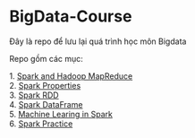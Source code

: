 # BigData-Course
<p>Đây là repo để lưu lại quá trình học môn Bigdata</p>
<p>Repo gồm các mục:</p>
1. <a href="https://github.com/MinhPhamNhat/BigData-Course/tree/main/Spark%20and%20Hadoop%20MapReduce">Spark and Hadoop MapReduce</a><br>
2. <a href="https://github.com/MinhPhamNhat/BigData-Course/tree/main/Spark%20Properties">Spark Properties</a><br>
3. <a href="https://github.com/MinhPhamNhat/BigData-Course/tree/main/Spark%20RDD">Spark RDD</a><br>
4. <a href="https://github.com/MinhPhamNhat/BigData-Course/tree/main/Spark%20DataFrame">Spark DataFrame</a><br>
5. <a href="https://github.com/MinhPhamNhat/BigData-Course/tree/main/Machine%20Learning%20in%20Spark">Machine Learing in Spark</a><br>
6. <a href="https://github.com/MinhPhamNhat/BigData-Course/tree/main/Spark%20Practice">Spark Practice</a><br>
